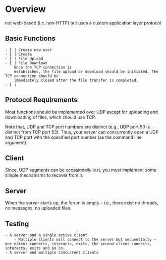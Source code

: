 # Overview
not web-based (i.e. non-HTTP) but uses a custom application layer protocol

## Basic Functions
    - [ ] Create new user
    - [ ] Create 
    - [ ] File Upload
    - [ ] File Download
        Once the TCP connection is
        established, the file upload or download should be initiated. The TCP connection should be
        immediately closed after the file transfer is completed. 
    - [ ] 

## Protocol Requirements
Most functions should be
implemented over UDP except for uploading and downloading of files, which should use TCP.

Note that, UDP and TCP port numbers are distinct (e.g., UDP port
53 is distinct from TCP port 53). Thus, your server can concurrently open a UDP and TCP port
with the specified port number (as the command line argument).

## Client
Since, UDP segments can be occasionally lost, you must implement some simple mechanisms
to recover from it. 

## Server 
When the server starts up, the forum is empty – i.e., there
exist no threads, no messages, no uploaded files. 

## Testing
    - A server and a single active client
        - Multiple clients will connect to the server but sequentially – one client connects, interacts, exits, the second client connects, interacts, exits and so on. 
    - A server and multiple concurrent clients